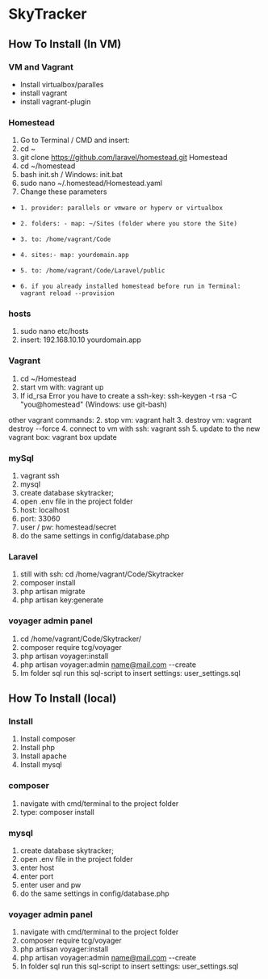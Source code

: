 # SkyTracker

## How To Install (In VM)

### VM and Vagrant

- Install virtualbox/paralles
- install vagrant
- install vagrant-plugin

### Homestead

1. Go to Terminal / CMD and insert:
2. cd ~
3. git clone https://github.com/laravel/homestead.git Homestead
4. cd ~/homestead
5. bash init.sh / Windows: init.bat
6. sudo nano ~/.homestead/Homestead.yaml
7. Change these parameters
-     1. provider: parallels or vmware or hyperv or virtualbox
-     2. folders: - map: ~/Sites (folder where you store the Site)
-     3. to: /home/vagrant/Code
-     4. sites:- map: yourdomain.app
-     5. to: /home/vagrant/Code/Laravel/public
-     6. if you already installed homestead before run in Terminal: vagrant reload --provision

### hosts
1. sudo nano etc/hosts
2. insert: 192.168.10.10 yourdomain.app

### Vagrant
1. cd ~/Homestead
2. start vm with: vagrant up
3. If id_rsa Error you have to create a ssh-key: ssh-keygen -t rsa -C "you@homestead" (Windows: use git-bash) 

other vagrant commands:
2. stop vm: vagrant halt
3. destroy vm: vagrant destroy --force
4. connect to vm with ssh: vagrant ssh
5. update to the new vagrant box: vagrant box update

### mySql
1. vagrant ssh
2. mysql
3. create database skytracker;
4. open .env file in the project folder
5. host: localhost
6. port: 33060
7. user / pw: homestead/secret
8. do the same settings in config/database.php

### Laravel
1. still with ssh: cd /home/vagrant/Code/Skytracker
2. composer install
3. php artisan migrate
4. php artisan key:generate

### voyager admin panel
1. cd /home/vagrant/Code/Skytracker/
2. composer require tcg/voyager
3. php artisan voyager:install
4. php artisan voyager:admin name@mail.com --create
5. Im folder sql run this sql-script to insert settings: user_settings.sql

## How To Install (local)

### Install
1. Install composer
2. Install php
3. Install apache
4. Install mysql

### composer
1. navigate with cmd/terminal to the project folder
2. type: composer install

### mysql
1. create database skytracker;
2. open .env file in the project folder
3. enter host
4. enter port
5. enter user and pw
6. do the same settings in config/database.php

### voyager admin panel
1. navigate with cmd/terminal to the project folder
2. composer require tcg/voyager
3. php artisan voyager:install
4. php artisan voyager:admin name@mail.com --create
5. In folder sql run this sql-script to insert settings: user_settings.sql
